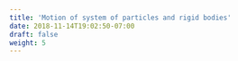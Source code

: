 ```yaml
---
title: 'Motion of system of particles and rigid bodies'
date: 2018-11-14T19:02:50-07:00
draft: false
weight: 5
---
```



